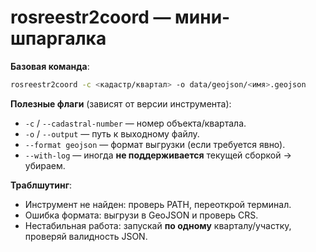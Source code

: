 # rosreestr2coord — мини-шпаргалка

**Базовая команда**:
```bash
rosreestr2coord -c <кадастр/квартал> -o data/geojson/<имя>.geojson
```

**Полезные флаги** (зависят от версии инструмента):
- `-c` / `--cadastral-number` — номер объекта/квартала.
- `-o` / `--output` — путь к выходному файлу.
- `--format geojson` — формат выгрузки (если требуется явно).
- `--with-log` — иногда **не поддерживается** текущей сборкой → убираем.

**Траблшутинг**:
- Инструмент не найден: проверь PATH, переоткрой терминал.
- Ошибка формата: выгрузи в GeoJSON и проверь CRS.
- Нестабильная работа: запускай **по одному** кварталу/участку, проверяй валидность JSON.